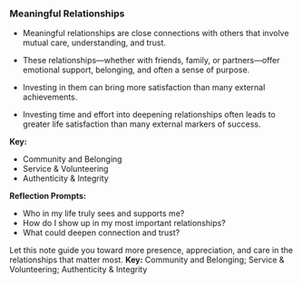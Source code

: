 ### Meaningful Relationships

- Meaningful relationships are close connections with others that involve mutual care, understanding, and trust.
- These relationships—whether with friends, family, or partners—offer emotional support, belonging, and often a sense of purpose.
- Investing in them can bring more satisfaction than many external achievements.

- Investing time and effort into deepening relationships often leads to greater life satisfaction than many external markers of success.

**Key:**
- Community and Belonging
- Service & Volunteering
- Authenticity & Integrity

**Reflection Prompts:**
- Who in my life truly sees and supports me?
- How do I show up in my most important relationships?
- What could deepen connection and trust?

Let this note guide you toward more presence, appreciation, and care in the relationships that matter most.
**Key:** Community and Belonging; Service & Volunteering; Authenticity & Integrity